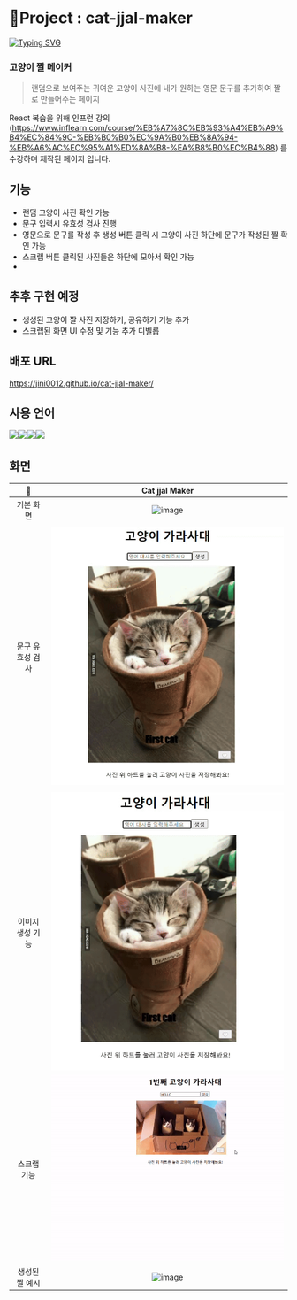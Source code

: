 # 📝Project : cat-jjal-maker

[![Typing SVG](https://readme-typing-svg.demolab.com?font=Fira+Code&pause=1000&color=2974F7&width=435&lines=%F0%9F%98%B8Project+%3A+Cat-jjal-maker)](https://git.io/typing-svg)

### 고양이 짤 메이커

> 랜덤으로 보여주는 귀여운 고양이 사진에 내가 원하는 영문 문구를 추가하여 짤로 만들어주는 페이지

React 복습을 위해 인프런 강의(https://www.inflearn.com/course/%EB%A7%8C%EB%93%A4%EB%A9%B4%EC%84%9C-%EB%B0%B0%EC%9A%B0%EB%8A%94-%EB%A6%AC%EC%95%A1%ED%8A%B8-%EA%B8%B0%EC%B4%88) 를 수강하며 제작된 페이지 입니다.

## 기능

- 랜덤 고양이 사진 확인 가능
- 문구 입력시 유효성 검사 진행
- 영문으로 문구를 작성 후 생성 버튼 클릭 시 고양이 사진 하단에 문구가 작성된 짤 확인 가능
- 스크랩 버튼 클릭된 사진들은 하단에 모아서 확인 가능
-

## 추후 구현 예정

- 생성된 고양이 짤 사진 저장하기, 공유하기 기능 추가
- 스크랩된 화면 UI 수정 및 기능 추가 디벨롭

## 배포 URL

https://jini0012.github.io/cat-jjal-maker/

## 사용 언어

<img src="https://img.shields.io/badge/React-61DAFB?style=for-the-badge&logo=React&logoColor=black"><img src="https://img.shields.io/badge/html5-E34F26?style=for-the-badge&logo=html5&logoColor=white"><img src="https://img.shields.io/badge/css-1572B6?style=for-the-badge&logo=css3&logoColor=white"><img src="https://img.shields.io/badge/javascript-F7DF1E?style=for-the-badge&logo=javascript&logoColor=black">

## 화면

|        📝        |                                      Cat jjal Maker                                       |
| :--------------: | :---------------------------------------------------------------------------------------: |
|    기본 화면     | ![image](https://github.com/user-attachments/assets/c727f442-9165-4677-b3a9-a1145eb92200) |
|                  |
| 문구 유효성 검사 |                          <img src="./resources/유효성검사.gif">                           |
|                  |
| 이미지 생성 기능 |                          <img src="./resources/이미지생성.gif">                           |
|   스크랩 기능    |                          <img src="./resources/스크랩기능.gif">                           |
|  생성된 짤 예시  | ![image](https://github.com/user-attachments/assets/b099a42a-c18e-4384-990e-519ab50bc780) |
